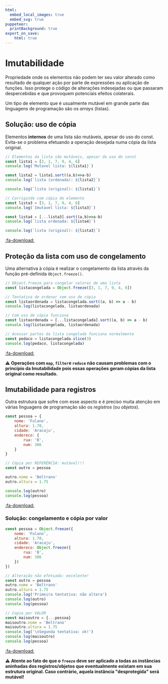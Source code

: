 ```yaml
---
html:
  embed_local_images: true
  embed_svg: true
puppeteer: 
  printBackground: true
export_on_save:
    html: true
---
```

<!-- 22 -->

# Imutabilidade

Propriedade onde os elementos não podem ter seu valor alterado como resultado de qualquer ação por parte de expressões ou aplicação de funções. Isso protege o código de alterações indesejadas ou que passaram despercebidas e que provoquem potenciais efeitos colaterais.

Um tipo de elemento que é usualmente mutável em grande parte das linguagens de programação são os _arrays_ (listas).

## Solução: uso de cópia

Elementos **internos** de uma lista são mutáveis, apesar do uso do const. Evita-se o problema efetuando a operação desejada numa cópia da lista original. 

```js {.line-numbers}
// Elementos da lista são mutáveis, apesar do uso do const
const lista1 = [3, 1, 7, 9, 4, 6]
console.log(`Mutavel lista: ${lista1}`)

const lista2 = lista1.sort((a,b)=>a-b)
console.log(`lista (ordenada): ${lista2}`)

console.log(`lista (original): ${lista1}`)

// Corrigindo com cópia do elemento
const lista3 = [3, 1, 7, 9, 4, 6]
console.log(`Imutavel lista: ${lista3}`)

const lista4 = [...lista3].sort((a,b)=>a-b)
console.log(`lista ordenada: ${lista4}`)

console.log(`lista (original): ${lista3}`)
```
[:fa-download:](../codigos/principios06_imutabilidade.js)

## Proteção da lista com uso de congelamento

Uma alternativa à cópia é realizar o congelamento da lista através da função pré-definida `Object.freeze()`.

```js {.line-numbers}
// Object.freeze para congelar valores de uma lista
const listacongelada = Object.freeze([3, 1, 7, 9, 4, 6])

// Tentativa de ordenar sem uso de cópia
const listaordenada = listacongelada.sort((a, b) => a - b)
console.log(listacongelada, listaordenada)

// Com uso de cópia funciona
const listaordenada = [...listacongelada].sort((a, b) => a - b)
console.log(listacongelada, listaordenada)

// Acessar partes da lista congelada funciona normalmente
const pedaco = listacongelada.slice(3)
console.log(pedaco, listacongelada)
```
[:fa-download:](../codigos/principios07_imutabilidade.js)

:warning: **Operações com `map`, `filter`e `reduce` não causam problemas com o princípio da Imutabilidade pois essas operações geram cópias da lista original como resultado.**

## Imutabilidade para registros

Outra estrutura que sofre com esse aspecto e é preciso muita atenção em várias linguagens de programação são os *registros* (ou *objetos*).

```js {.line-numbers}
const pessoa = {
    nome: 'Fulano',
    altura: 1.70,
    cidade: 'Aracaju',
    endereco: {
        rua: 'B',
        num: 306
    }
}

// Cópia por REFERÊNCIA: mutável!!!
const outro = pessoa

outro.nome = 'Beltrano'
outro.altura = 1.75

console.log(outro)
console.log(pessoa)
```
[:fa-download:](../codigos/principios08_imutabilidade.js)

### Solução: congelamento e cópia por valor
```js {.line-numbers}
const pessoa = Object.freeze({
    nome: 'Fulano',
    altura: 1.70,
    cidade: 'Aracaju',
    endereco: Object.freeze({
        rua: 'B',
        num: 306
    })
})

// Alteração não efetuada: excelente!
const outro = pessoa
outro.nome = 'Beltrano'
outro.altura = 1.75
console.log('Primeira tentativa: não altera')
console.log(outro)
console.log(pessoa)

// Copia por VALOR
const maisoutro = {...pessoa}
maisoutro.nome = 'Beltrano'
maisoutro.altura = 1.75
console.log('\nSegunda tentativa: ok!')
console.log(maisoutro)
console.log(pessoa)
```
[:fa-download:](../codigos/principios09_imutabilidade.js)

:warning: **Atente ao fato de que o `freeze` deve ser aplicado a todas as instâncias aninhadas dos registros/objetos que eventualmente existam em sua estrutura original. Caso contrário, aquela instância "desprotegida" será mutável!**